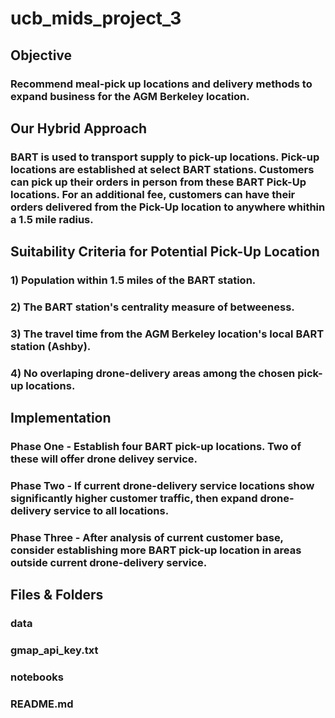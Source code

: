 # ucb_mids_project_3

## Objective

### Recommend meal-pick up locations and delivery methods to expand business for the AGM Berkeley location.

## Our Hybrid Approach

### BART is used to transport supply to pick-up locations. Pick-up locations are established at select BART stations. Customers can pick up their orders in person from these BART Pick-Up locations. For an additional fee, customers can have their orders delivered from the Pick-Up location to anywhere whithin a 1.5 mile radius. 

## Suitability Criteria for Potential Pick-Up Location

### 1) Population within 1.5 miles of the BART station. 

### 2) The BART station's centrality measure of betweeness. 

### 3) The travel time from the AGM Berkeley location's local BART station (Ashby). 

### 4) No overlaping drone-delivery areas among the chosen pick-up locations.

## Implementation

### Phase One - Establish four BART pick-up locations. Two of these will offer drone delivey service. 

### Phase Two - If current drone-delivery service locations show significantly higher customer traffic, then expand drone-delivery service to all locations. 

### Phase Three - After analysis of current customer base, consider establishing more BART pick-up location in areas outside current drone-delivery service. 

## Files & Folders

### data

### gmap_api_key.txt

### notebooks

### README.md

